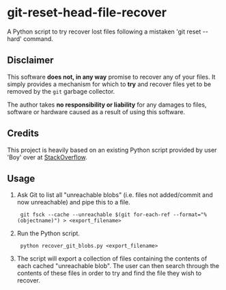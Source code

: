 # git-reset-head-file-recover
A Python script to try recover lost files following a mistaken 'git reset --hard' command.

## Disclaimer

This software **does not, in any way** promise to recover any of your files. It simply provides a mechanism for which to **try** and recover files yet to be removed by the `git` garbage collector. 

The author takes **no responsibility or liability** for any damages to files, software or hardware caused as a result of using this software.

## Credits

This project is heavily based on an existing Python script provided by user 'Boy' over at [StackOverflow](http://stackoverflow.com/a/20997627).

## Usage

1. Ask Git to list all "unreachable blobs" (i.e. files not added/commit and now unreachable) and pipe this to a file.

        git fsck --cache --unreachable $(git for-each-ref --format="%(objectname)") > <export_filename>

2. Run the Python script.

        python recover_git_blobs.py <export_filename>

3. The script will export a collection of files containing the contents of each cached "unreachable blob". The user can then search through the contents of these files in order to try and find the file they wish to recover.
